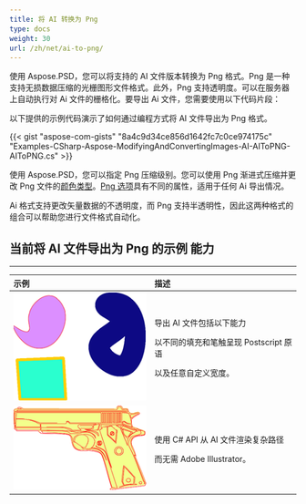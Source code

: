```yaml
---
title: 将 AI 转换为 Png
type: docs
weight: 30
url: /zh/net/ai-to-png/
---
```


使用 Aspose.PSD，您可以将支持的 AI 文件版本转换为 Png 格式。Png 是一种支持无损数据压缩的光栅图形文件格式。此外，Png 支持透明度。可以在服务器上自动执行对 Ai 文件的栅格化。要导出 Ai 文件，您需要使用以下代码片段：

以下提供的示例代码演示了如何通过编程方式将 AI 文件导出为 Png 格式。

{{< gist "aspose-com-gists" "8a4c9d34ce856d1642fc7c0ce974175c" "Examples-CSharp-Aspose-ModifyingAndConvertingImages-AI-AIToPNG-AIToPNG.cs" >}}

使用 Aspose.PSD，您可以指定 Png 压缩级别。您可以使用 Png 渐进式压缩并更改 Png 文件的[颜色类型](https://reference.aspose.com/psd/net/aspose.psd.imageoptions/pngoptions/properties/colortype)。[Png 选项](https://reference.aspose.com/psd/net/aspose.psd.imageoptions/pngoptions)具有不同的属性，适用于任何 Ai 导出情况。

Ai 格式支持更改矢量数据的不透明度，而 Png 支持半透明性，因此这两种格式的组合可以帮助您进行文件格式自动化。
## 当前将 AI 文件导出为 Png 的示例 能力
-----

| **示例** | **描述** |
| :- | :- |
| ![todo:image_alt_text](ai-to-png_1.png) | <p>导出 AI 文件包括以下能力</p><p>以不同的填充和笔触呈现 Postscript 原语</p><p>以及任意自定义宽度。</p> |
| ![todo:image_alt_text](ai-to-png_2.png) | <p>使用 C# API 从 AI 文件渲染复杂路径</p><p>而无需 Adobe Illustrator。</p> |
